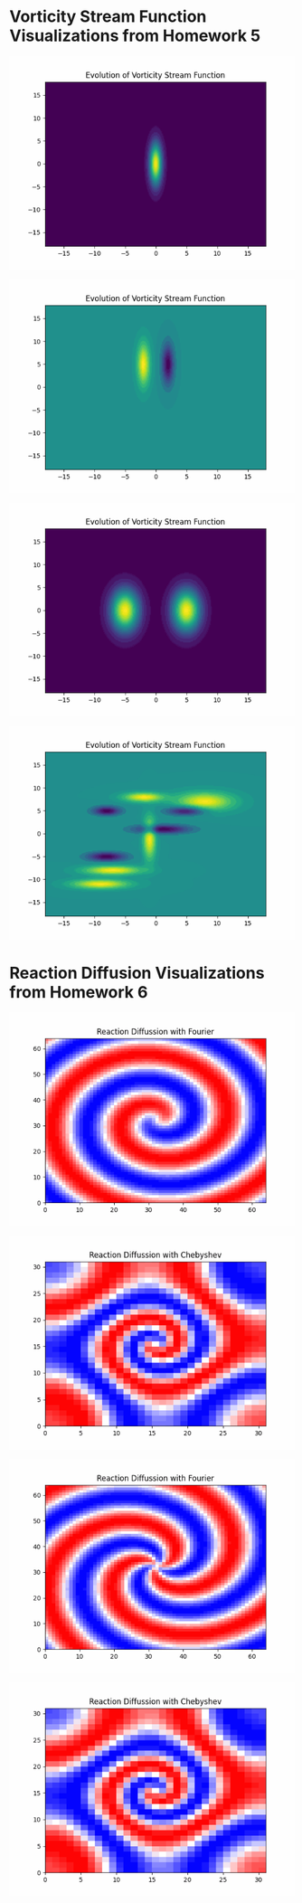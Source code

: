 # Vorticity Stream Function Visualizations from Homework 5

![](hw_05/visuals/vorticity_stream_function.gif)

![](hw_05/visuals/vorticity_stream_function_0.gif)

![](hw_05/visuals/vorticity_stream_function_1.gif)

![](hw_05/visuals/vorticity_stream_function_2.gif)

# Reaction Diffusion Visualizations from Homework 6

![](hw_06/visuals/reaction_diffusion_fourier.gif)

![](hw_06/visuals/reaction_diffusion_cheb.gif)

![](hw_06/visuals/reaction_diffusion_fourier_0.gif)

![](hw_06/visuals/reaction_diffusion_cheb_0.gif)
